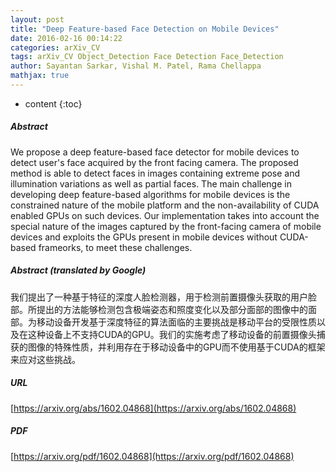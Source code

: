```yaml
---
layout: post
title: "Deep Feature-based Face Detection on Mobile Devices"
date: 2016-02-16 00:14:22
categories: arXiv_CV
tags: arXiv_CV Object_Detection Face Detection Face_Detection
author: Sayantan Sarkar, Vishal M. Patel, Rama Chellappa
mathjax: true
---
```


* content
{:toc}

##### Abstract
We propose a deep feature-based face detector for mobile devices to detect user's face acquired by the front facing camera. The proposed method is able to detect faces in images containing extreme pose and illumination variations as well as partial faces. The main challenge in developing deep feature-based algorithms for mobile devices is the constrained nature of the mobile platform and the non-availability of CUDA enabled GPUs on such devices. Our implementation takes into account the special nature of the images captured by the front-facing camera of mobile devices and exploits the GPUs present in mobile devices without CUDA-based frameorks, to meet these challenges.

##### Abstract (translated by Google)
我们提出了一种基于特征的深度人脸检测器，用于检测前置摄像头获取的用户脸部。所提出的方法能够检测包含极端姿态和照度变化以及部分面部的图像中的面部。为移动设备开发基于深度特征的算法面临的主要挑战是移动平台的受限性质以及在这种设备上不支持CUDA的GPU。我们的实施考虑了移动设备的前置摄像头捕获的图像的特殊性质，并利用存在于移动设备中的GPU而不使用基于CUDA的框架来应对这些挑战。

##### URL
[https://arxiv.org/abs/1602.04868](https://arxiv.org/abs/1602.04868)

##### PDF
[https://arxiv.org/pdf/1602.04868](https://arxiv.org/pdf/1602.04868)

